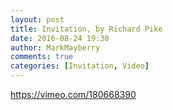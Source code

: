 ```yaml
---
layout: post
title: Invitation, by Richard Pike
date: 2016-08-24 19:30
author: MarkMayberry
comments: true
categories: [Invitation, Video]
---
```

https://vimeo.com/180668390

